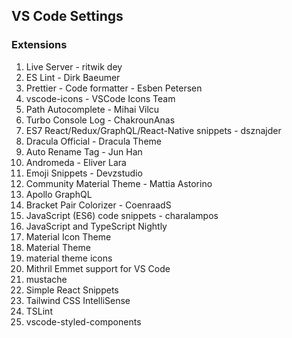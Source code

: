 ## VS Code Settings

### Extensions

1. Live Server - ritwik dey
2. ES Lint - Dirk Baeumer
3. Prettier - Code formatter - Esben Petersen
4. vscode-icons - VSCode Icons Team
5. Path Autocomplete - Mihai Vilcu
6. Turbo Console Log - ChakrounAnas
7. ES7 React/Redux/GraphQL/React-Native snippets - dsznajder
8. Dracula Official - Dracula Theme
9. Auto Rename Tag - Jun Han
10. Andromeda - Eliver Lara
11. Emoji Snippets - Devzstudio
12. Community Material Theme - Mattia Astorino
13. Apollo GraphQL 
14. Bracket Pair Colorizer - CoenraadS
15. JavaScript (ES6) code snippets - charalampos
16. JavaScript and TypeScript Nightly
17. Material Icon Theme
18. Material Theme
19. material theme icons
20. Mithril Emmet support for VS Code
21. mustache
22. Simple React Snippets
23. Tailwind CSS IntelliSense
24. TSLint
25. vscode-styled-components




